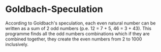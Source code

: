 # Goldbach-Speculation
According to Goldbach's speculation, each even natural number can be written as a sum of 2 odd numbers (p.e. 12 = 7 + 5,  46 = 3 + 43). This programme finds all the odd numbers combinations which if they are combined together, they create the even numbers from 2 to 1000 inclusively. 
